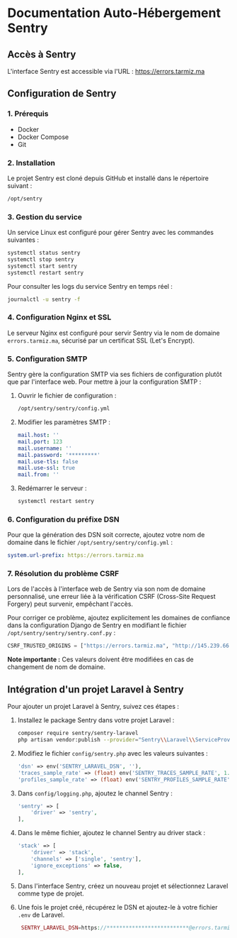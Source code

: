 # Documentation Auto-Hébergement Sentry

## Accès à Sentry

L'interface Sentry est accessible via l'URL : https://errors.tarmiz.ma

## Configuration de Sentry

### 1. Prérequis

- Docker
- Docker Compose
- Git

### 2. Installation

Le projet Sentry est cloné depuis GitHub et installé dans le répertoire suivant :

```bash
/opt/sentry
```

### 3. Gestion du service

Un service Linux est configuré pour gérer Sentry avec les commandes suivantes :

```bash
systemctl status sentry
systemctl stop sentry
systemctl start sentry
systemctl restart sentry
```

Pour consulter les logs du service Sentry en temps réel :

```bash
journalctl -u sentry -f
```

### 4. Configuration Nginx et SSL

Le serveur Nginx est configuré pour servir Sentry via le nom de domaine `errors.tarmiz.ma`, sécurisé par un certificat SSL (Let's Encrypt).

### 5. Configuration SMTP

Sentry gère la configuration SMTP via ses fichiers de configuration plutôt que par l'interface web. Pour mettre à jour la configuration SMTP :

1. Ouvrir le fichier de configuration :
    
    ```bash
    /opt/sentry/sentry/config.yml
    ```
    
2. Modifier les paramètres SMTP :
    
    ```yaml
    mail.host: ''
    mail.port: 123
    mail.username: ''
    mail.password: '*********'
    mail.use-tls: false
    mail.use-ssl: true
    mail.from: ''
    ```
    
3. Redémarrer le serveur :
    
    ```bash
    systemctl restart sentry
    ```
    

### 6. Configuration du préfixe DSN

Pour que la génération des DSN soit correcte, ajoutez votre nom de domaine dans le fichier `/opt/sentry/sentry/config.yml` :

```yaml
system.url-prefix: https://errors.tarmiz.ma
```

### 7. Résolution du problème CSRF

Lors de l'accès à l'interface web de Sentry via son nom de domaine personnalisé, une erreur liée à la vérification CSRF (Cross-Site Request Forgery) peut survenir, empêchant l'accès.

Pour corriger ce problème, ajoutez explicitement les domaines de confiance dans la configuration Django de Sentry en modifiant le fichier `/opt/sentry/sentry/sentry.conf.py` :

```python
CSRF_TRUSTED_ORIGINS = ["https://errors.tarmiz.ma", "http://145.239.66.27:9000"]
```

**Note importante :** Ces valeurs doivent être modifiées en cas de changement de nom de domaine.

## Intégration d'un projet Laravel à Sentry

Pour ajouter un projet Laravel à Sentry, suivez ces étapes :

1. Installez le package Sentry dans votre projet Laravel :
    
    ```bash
    composer require sentry/sentry-laravel
    php artisan vendor:publish --provider="Sentry\\Laravel\\ServiceProvider"
    ```
    
2. Modifiez le fichier `config/sentry.php` avec les valeurs suivantes :
    
    ```php
    'dsn' => env('SENTRY_LARAVEL_DSN', ''),
    'traces_sample_rate' => (float) env('SENTRY_TRACES_SAMPLE_RATE', 1.0),
    'profiles_sample_rate' => (float) env('SENTRY_PROFILES_SAMPLE_RATE', 1.0),
    ```
    
3. Dans `config/logging.php`, ajoutez le channel Sentry :
    
    ```php
    'sentry' => [
        'driver' => 'sentry',
    ],
    ```
    
4. Dans le même fichier, ajoutez le channel Sentry au driver stack :
    
    ```php
    'stack' => [
        'driver' => 'stack',
        'channels' => ['single', 'sentry'],
        'ignore_exceptions' => false,
    ],
    ```
    
5. Dans l'interface Sentry, créez un nouveau projet et sélectionnez Laravel comme type de projet.
    
6. Une fois le projet créé, récupérez le DSN et ajoutez-le à votre fichier `.env` de Laravel.
   ```php
    SENTRY_LARAVEL_DSN=https://**************************@errors.tarmiz.ma/6
    ```
